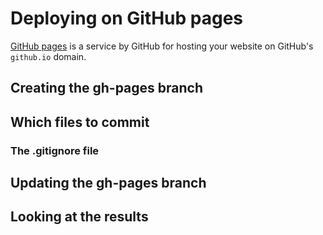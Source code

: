# Deploying on GitHub pages

[GitHub pages][gh-pages] is a service by GitHub for hosting your website on
GitHub's `github.io` domain.

## Creating the gh-pages branch

## Which files to commit

### The .gitignore file

## Updating the gh-pages branch

## Looking at the results

[gh-pages]: https://pages.github.com "GitHub Pages"
